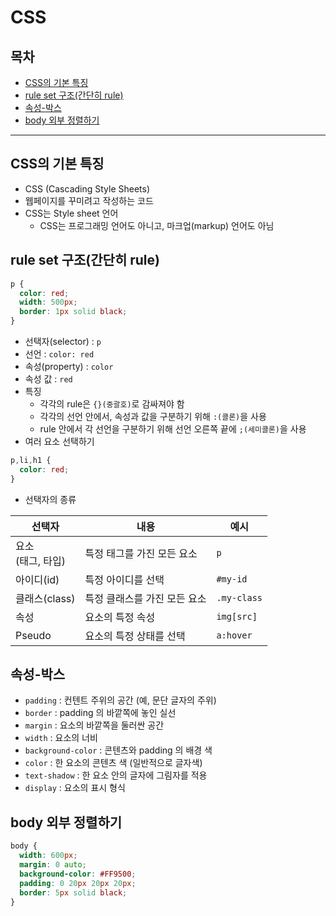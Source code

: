 # CSS

## 목차
- [CSS의 기본 특징](#css의-기본-특징)
- [rule set 구조(간단히 rule)](#rule-set-구조간단히-rule)
- [속성-박스](#속성-박스)
- [body 외부 정렬하기](#body-외부-정렬하기)
___
## CSS의 기본 특징
- CSS (Cascading Style Sheets)
- 웹페이지를 꾸미려고 작성하는 코드
- CSS는 Style sheet 언어
  - CSS는 프로그래밍 언어도 아니고, 마크업(markup) 언어도 아님

## rule set 구조(간단히 rule)
```css
p {
  color: red;
  width: 500px;
  border: 1px solid black;
}
```
- 선택자(selector) : `p`
- 선언 : `color: red`
- 속성(property) : `color`
- 속성 값 : `red`
- 특징
  - 각각의 rule은 `{}(중괄호)`로 감싸져야 함
  - 각각의 선언 안에서, 속성과 값을 구분하기 위해 `:(콜론)`을 사용
  - rule 안에서 각 선언을 구분하기 위해 선언 오른쪽 끝에 `;(세미콜론)`을 사용
- 여러 요소 선택하기
```css
p,li,h1 {
  color: red;
}
```

- 선택자의 종류

|선택자|내용|예시|
|---|---|---|
|요소<br>(태그, 타입)|특정 태그를 가진 모든 요소|`p`|
|아이디(id)|특정 아이디를 선택|`#my-id`|
|클래스(class)|특정 클래스를 가진 모든 요소|`.my-class`|
|속성|요소의 특정 속성|`img[src]`|
|Pseudo|요소의 특정 상태를 선택|`a:hover`|

## 속성-박스
- `padding` : 컨텐트 주위의 공간 (예, 문단 글자의 주위)
- `border` : padding 의 바깥쪽에 놓인 실선
- `margin` : 요소의 바깥쪽을 둘러싼 공간
- `width` : 요소의 너비
- `background-color` : 콘텐츠와 padding 의 배경 색
- `color` : 한 요소의 콘텐츠 색 (일반적으로 글자색)
- `text-shadow` : 한 요소 안의 글자에 그림자를 적용
- `display` : 요소의 표시 형식

## body 외부 정렬하기
```css
body {
  width: 600px;
  margin: 0 auto;
  background-color: #FF9500;
  padding: 0 20px 20px 20px;
  border: 5px solid black;
}
```
